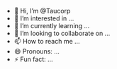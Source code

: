 - 👋 Hi, I’m @Taucorp
- 👀 I’m interested in ...
- 🌱 I’m currently learning ...
- 💞️ I’m looking to collaborate on ...
- 📫 How to reach me ...
- 😄 Pronouns: ...
- ⚡ Fun fact: ...

<!---
Taucorp/Taucorp is a ✨ special ✨ repository because its `README.md` (this file) appears on your GitHub profile.
You can click the Preview link to take a look at your changes.
--->
